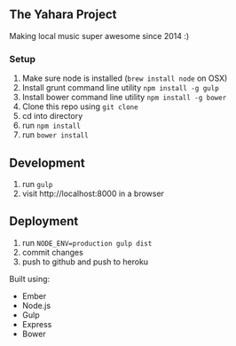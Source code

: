 ## The Yahara Project

Making local music super awesome since 2014 :)


### Setup
1. Make sure node is installed (`brew install node` on OSX)
2. Install grunt command line utility `npm install -g gulp`
3. Install bower command line utility `npm install -g bower`
3. Clone this repo using `git clone`
4. cd into directory
5. run `npm install`
6. run `bower install`

## Development
1. run `gulp`
2. visit http://localhost:8000 in a browser

## Deployment
1. run `NODE_ENV=production gulp dist`
2. commit changes
3. push to github and push to heroku

Built using:
- Ember
- Node.js
- Gulp
- Express
- Bower
